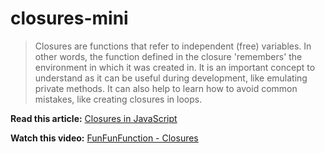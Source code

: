 # closures-mini

>Closures are functions that refer to independent (free) variables. In other words, the function defined in the closure 'remembers' the environment in which it was created in. It is an important concept to understand as it can be useful during development, like emulating private methods. It can also help to learn how to avoid common mistakes, like creating closures in loops.


**Read this article:** [Closures in JavaScript](https://www.kirupa.com/html5/closures_in_javascript.htm)

**Watch this video:** [FunFunFunction - Closures](https://www.youtube.com/watch?v=CQqwU2Ixu-U)